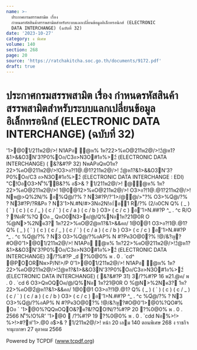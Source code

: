 ```yaml
---
name: >-
  ประกาศกรมสรรพสามิต เรื่อง
  กำหนดรหัสสินค้าสรรพสามิตสำหรับระบบแลกเปลี่ยนข้อมูลอิเล็กทรอนิกส์ (ELECTRONIC
  DATA INTERCHANGE) (ฉบับที่ 32)
date: '2023-10-27'
category: ง พิเศษ
volume: 140
section: 268
page: 20
source: 'https://ratchakitcha.soc.go.th/documents/9172.pdf'
draft: true
---
```


# ประกาศกรมสรรพสามิต เรื่อง กำหนดรหัสสินค้าสรรพสามิตสำหรับระบบแลกเปลี่ยนข้อมูลอิเล็กทรอนิกส์ (ELECTRONIC DATA INTERCHANGE) (ฉบับที่ 32)

'1>@01/211พ2@/>! N1APอ ํ@ห% 1ห?22>%คO@211พ2@/>!2ํ@ห1?&1>&&O3N'3?P0%Oอ/C3อ>N3O#1อ%>2์ (ELECTRONIC DATA INTERCHANGE) ( &?&#?P 32) NพAPอQหO1ห?22>%คO@211พ2@/>!O3>อ?!1@.@1?211พ2@/>! 2ํ@ห1?&1>&&O3N'3?P0%Oอ/C3 อ>N3O#1อ%>2์ (ELECTRONIC DATA INTERCHANGE : EDI) "C!OอO3>N'็%'ัB&?% อ$>& ? 1/211พ2@/>! @ํ@ห% 1ห?22>%คO@211พ2@/>! 1@0@12>%คO@211พ2@/>! O3>อ?!1@.@1?211พ2@/>! Nพ@>Q%2N/% อ%Qํ@/?% ? N3#?P/?'1>/@ํ@/>"?% O3>%Qํ@/?% ? N3#?P/?R&Pอ ? N3'1>N.#N/#>3Nอ2N!อ1์อ1 R/?% (2/อ0CN Q% ( _ ) ( ` ) ( c ) ( c / _ ) ( c / ` ) ( c / a ) ( c / b ) O3> ( c / c ) อ'1>N.##?P ^_ . ^c R/O ? !NอR'%?Q Oอ _ QหO0N3>ค/@/Q%Nอ1ห?21@0R O %ํ@N>%2Nค3? 1ห?22>%คO@2ํ@ห1?&1>&&คอ/ 1@0@1 O3>อ?!1@.@1? Q% ( _ ) ( ` ) ( c ) ( c / _ ) ( c / ` ) ( c / a ) ( c / b ) O3> ( c / c ) อ'1>N.##?P ^_ . ^c %Qํ@/?% ? N3 O3>%Qํ@/?%อAP% N #?Pค3O@0?% !@/&?ญ?#O@0'1>@01/211พ2@/>! N1APอ ํ@ห% 1ห?22>%คO@211พ2@/>!2ํ@ห1?&1>&&O3N'3?P0%Oอ/C3อ>N3O#1อ%>2์ (ELECTRONIC DATA INTERCHANGE) 3/?%#?P _d ?%0@0% พ . 0 . `cd^ @POORNพ>P/N!>/P 0'1>@01/211พ2@/>! N1APอ ํ@ห% 1ห?22>%คO@211พ2@/>!2ํ@ห1?&1>&&O3N'3?P0%Oอ/C3อ>N3O#1อ%>2์ (ELECTRONIC DATA INTERCHANGE) ( &?&#?P 31) 3/?%#?P 16 พ21.@ค/ พ . 0 . `cd 6 O3>QหOQOค/@/Q%Nอ 1ห?21@0R O %ํ@N>%2Nค3? 1ห?22>%คO@2ํ@ห1?&1>&&คอ/ 1@0@1 O3>อ?!1@.@1? Q% ( _ ) ( ` ) ( c ) ( c / _ ) ( c / ` ) ( c / a ) ( c / b ) O3> ( c / c ) อ'1>N.##?P ^_ . ^c %Qํ@/?% ? N3 O3>%Qํ@/?%อAP% N #?Pค3O@0?% !@/&?ญ?#O@0'1>@0%?QO#% Oอ ` '1>@0%?QQหOQO&?ค?&!?QO!N/?%#?P 20 ?%0@0% พ . 0 . 2566 N'็%!O%R' '1>@0  /?%#?P 19 ?%0@0% พ . 0 . `cdd Nอ%>!> %>!>#?ฑ์'1>.@0 อ$>& ? 1/211พ2@/>! หน้า 20 เลม 140 ตอนพิเศษ 268 ง ราชกิจจานุเบกษา 27 ตุลาคม 2566





Powered by TCPDF (www.tcpdf.org)
